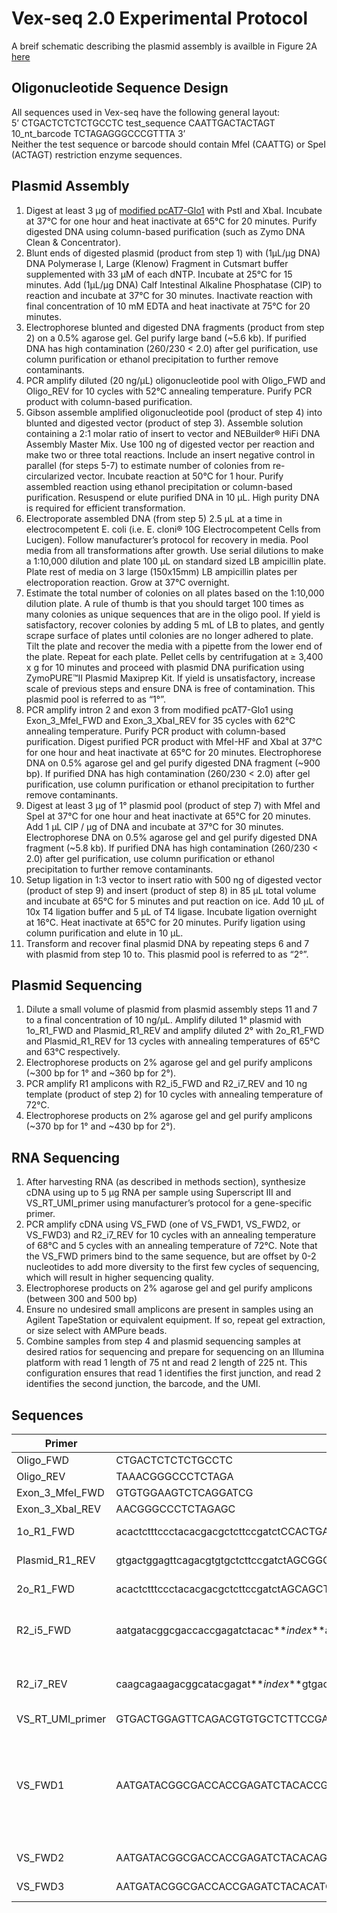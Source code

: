# Vex-seq 2.0 Experimental Protocol

A breif schematic describing the plasmid assembly is availble in Figure 2A [here](https://www.biorxiv.org/content/10.1101/2021.05.14.444228v1)

## Oligonucleotide Sequence Design

All sequences used in Vex-seq have the following general layout:  
5’ CTGACTCTCTCTGCCTC test_sequence CAATTGACTACTAGT 10_nt_barcode TCTAGAGGGCCCGTTTA 3’  
Neither the test sequence or barcode should contain MfeI (CAATTG) or SpeI (ACTAGT) restriction enzyme sequences.  

## Plasmid Assembly

1. Digest at least 3 μg of [modified pcAT7-Glo1](https://www.addgene.org/160996/) with PstI and XbaI. Incubate at 37°C for one hour and heat inactivate at 65°C for 20 minutes. Purify digested DNA using column-based purification (such as Zymo DNA Clean & Concentrator).
2. Blunt ends of digested plasmid (product from step 1) with (1μL/μg DNA) DNA Polymerase I, Large (Klenow) Fragment in Cutsmart buffer supplemented with 33 μM of each dNTP. Incubate at 25°C for 15 minutes. Add (1μL/μg DNA) Calf Intestinal Alkaline Phosphatase (CIP) to reaction and incubate at 37°C for 30 minutes. Inactivate reaction with final concentration of 10 mM EDTA and heat inactivate at 75°C for 20 minutes.
3. Electrophorese blunted and digested DNA fragments (product from step 2) on a 0.5% agarose gel. Gel purify large band (~5.6 kb). If purified DNA has high contamination (260/230 < 2.0) after gel purification, use column purification or ethanol precipitation to further remove contaminants.
4. PCR amplify diluted (20 ng/μL) oligonucleotide pool with Oligo_FWD and Oligo_REV for 10 cycles with 52°C annealing temperature. Purify PCR product with column-based purification.
5. Gibson assemble amplified oligonucleotide pool (product of step 4) into blunted and digested vector (product of step 3). Assemble solution containing a 2:1 molar ratio of insert to vector and NEBuilder® HiFi DNA Assembly Master Mix. Use 100 ng of digested vector per reaction and make two or three total reactions. Include an insert negative control in parallel (for steps 5-7) to estimate number of colonies from re-circularized vector. Incubate reaction at 50°C for 1 hour. Purify assembled reaction using ethanol precipitation or column-based purification. Resuspend or elute purified DNA in 10 μL. High purity DNA is required for efficient transformation. 
6. Electroporate assembled DNA (from step 5) 2.5 μL at a time in electrocompetent E. coli (i.e. E. cloni® 10G Electrocompetent Cells from Lucigen). Follow manufacturer’s protocol for recovery in media. Pool media from all transformations after growth. Use serial dilutions to make a 1:10,000 dilution and plate 100 μL on standard sized LB ampicillin plate. Plate rest of media on 3 large (150x15mm) LB ampicillin plates per electroporation reaction. Grow at 37°C overnight.
7. Estimate the total number of colonies on all plates based on the 1:10,000 dilution plate. A rule of thumb is that you should target 100 times as many colonies as unique sequences that are in the oligo pool. If yield is satisfactory, recover colonies by adding 5 mL of LB to plates, and gently scrape surface of plates until colonies are no longer adhered to plate. Tilt the plate and recover the media with a pipette from the lower end of the plate. Repeat for each plate. Pellet cells by centrifugation at  ≥ 3,400 x g for 10 minutes and proceed with plasmid DNA purification using ZymoPURE™II Plasmid Maxiprep Kit. If yield is unsatisfactory, increase scale of previous steps and ensure DNA is free of contamination. This plasmid pool is referred to as “1°”.
8. PCR amplify intron 2 and exon 3 from modified pcAT7-Glo1 using Exon_3_MfeI_FWD and Exon_3_XbaI_REV for 35 cycles with 62°C annealing temperature. Purify PCR product with column-based purification. Digest purified PCR product with MfeI-HF and XbaI at 37°C for one hour and heat inactivate at 65°C for 20 minutes. Electrophorese DNA on 0.5% agarose gel and gel purify digested DNA fragment (~900 bp). If purified DNA has high contamination (260/230 < 2.0) after gel purification, use column purification or ethanol precipitation to further remove contaminants.
9. Digest at least 3 μg of 1° plasmid pool (product of step 7) with MfeI and SpeI at 37°C for one hour and heat inactivate at 65°C for 20 minutes. Add 1 μL CIP / μg of DNA and incubate at 37°C for 30 minutes. Electrophorese DNA on 0.5% agarose gel and gel purify digested DNA fragment (~5.8 kb). If purified DNA has high contamination (260/230 < 2.0) after gel purification, use column purification or ethanol precipitation to further remove contaminants.
10. Setup ligation in 1:3 vector to insert ratio with 500 ng of digested vector (product of step 9) and insert (product of step 8) in 85 μL total volume and incubate at 65°C for 5 minutes and put reaction on ice. Add 10 μL of 10x T4 ligation buffer and 5 μL of T4 ligase. Incubate ligation overnight at 16°C. Heat inactivate at 65°C for 20 minutes. Purify ligation using column purification and elute in 10 μL.
11. Transform and recover final plasmid DNA by repeating steps 6 and 7 with plasmid from step 10 to. This plasmid pool is referred to as “2°”.

## Plasmid Sequencing

1. Dilute a small volume of plasmid from plasmid assembly steps 11 and 7 to a final concentration of 10 ng/μL. Amplify diluted 1° plasmid with 1o_R1_FWD and Plasmid_R1_REV and amplify diluted 2° with 2o_R1_FWD and Plasmid_R1_REV for 13 cycles with annealing temperatures of 65°C and 63°C respectively.
2. Electrophorese products on 2% agarose gel and gel purify amplicons (~300 bp for 1° and ~360 bp for 2°).
3. PCR amplify R1 amplicons with R2_i5_FWD and R2_i7_REV and 10 ng template (product of step 2) for 10 cycles with annealing temperature of 72°C.
4. Electrophorese products on 2% agarose gel and gel purify amplicons (~370 bp for 1° and ~430 bp for 2°).

## RNA Sequencing

1. After harvesting RNA (as described in methods section), synthesize cDNA using up to 5 μg RNA per sample using Superscript III and VS_RT_UMI_primer using manufacturer’s protocol for a gene-specific primer.
2. PCR amplify cDNA using VS_FWD (one of VS_FWD1, VS_FWD2, or VS_FWD3) and R2_i7_REV for 10 cycles with an annealing temperature of 68°C and 5 cycles with an annealing temperature of 72°C. Note that the VS_FWD primers bind to the same sequence, but are offset by 0-2 nucleotides to add more diversity to the first few cycles of sequencing, which will result in higher sequencing quality.
3. Electrophorese products on 2% agarose gel and gel purify amplicons (between 300 and 500 bp)
4. Ensure no undesired small amplicons are present in samples using an Agilent TapeStation or equivalent equipment. If so, repeat gel extraction, or size select with AMPure beads. 
5. Combine samples from step 4 and plasmid sequencing samples at desired ratios for sequencing and prepare for sequencing on an Illumina platform with read 1 length of 75 nt and read 2 length of 225 nt. This configuration ensures that read 1 identifies the first junction, and read 2 identifies the second junction, the barcode, and the UMI.

## Sequences
| Primer | Sequence | Notes |  
|---|---|---|
| Oligo_FWD|CTGACTCTCTCTGCCTC|
| Oligo_REV|TAAACGGGCCCTCTAGA|
| Exon_3_MfeI_FWD|GTGTGGAAGTCTCAGGATCG|
| Exon_3_XbaI_REV|AACGGGCCCTCTAGAGC|
| 1o_R1_FWD|acactctttccctacacgacgctcttccgatctCCACTGACTCTCTCTGCCTC|Lowercase bind R2 primers
| Plasmid_R1_REV|gtgactggagttcagacgtgtgctcttccgatctAGCGGGTTTAAACGGGCCCT|Lowercase bind R2 primers
| 2o_R1_FWD|acactctttccctacacgacgctcttccgatctAGCAGCTACAATCCAGCTACCA|Lowercase bind R2 primers
| R2_i5_FWD|aatgatacggcgaccaccgagatctacac**_index_**acactctttccctacacgacgctcttccgatct|Replace **_index_** with 8 nt i5 sequencing index
| R2_i7_REV|caagcagaagacggcatacgagat**_index_**gtgactggagttcagacgtgtgctcttccgatct|Replace **_index_** with 8 nt i7 sequencing index
| VS_RT_UMI_primer|GTGACTGGAGTTCAGACGTGTGCTCTTCCGATCTNNNNNNNNNNGCTGATCAGCGGGTTTAAACG|
| VS_FWD1|AATGATACGGCGACCACCGAGATCTACACCGACTTTGACACTCTTTCCCTACACGACGCTCTTCCGATCTGGCAAGGTGAACGTGGATGAAG|Interchangeable with VS_FWD2 and VS_FWD3; use different ones between samples to increase sequencing diversity
| VS_FWD2|AATGATACGGCGACCACCGAGATCTACACAGGCTGTCACACTCTTTCCCTACACGACGCTCTTCCGATCTNGGCAAGGTGAACGTGGATGAAG|See VS_FWD1 note
| VS_FWD3|AATGATACGGCGACCACCGAGATCTACACATGCCGAGACACTCTTTCCCTACACGACGCTCTTCCGATCTNNGGCAAGGTGAACGTGGATGAAG|See VS_FWD1 note


